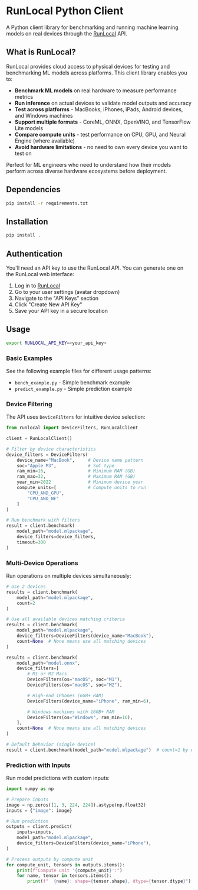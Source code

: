 # RunLocal Python Client

A Python client library for benchmarking and running machine learning models on real devices through the [RunLocal](https://edgemeter.runlocal.ai) API.

## What is RunLocal?

RunLocal provides cloud access to physical devices for testing and benchmarking ML models across platforms. This client library enables you to:

- **Benchmark ML models** on real hardware to measure performance metrics
- **Run inference** on actual devices to validate model outputs and accuracy
- **Test across platforms** - MacBooks, iPhones, iPads, Android devices, and Windows machines
- **Support multiple formats** - CoreML, ONNX, OpenVINO, and TensorFlow Lite models
- **Compare compute units** - test performance on CPU, GPU, and Neural Engine (where available)
- **Avoid hardware limitations** - no need to own every device you want to test on

Perfect for ML engineers who need to understand how their models perform across diverse hardware ecosystems before deployment.

## Dependencies

```bash
pip install -r requirements.txt
```

## Installation

```sh
pip install .
```

## Authentication

You'll need an API key to use the RunLocal API. You can generate one on the RunLocal web interface:

1. Log in to [RunLocal](https://edgemeter.runlocal.ai)
2. Go to your user settings (avatar dropdown)
3. Navigate to the "API Keys" section
4. Click "Create New API Key"
5. Save your API key in a secure location

## Usage

```bash
export RUNLOCAL_API_KEY=<your_api_key>
```

### Basic Examples

See the following example files for different usage patterns:

- `bench_example.py` - Simple benchmark example
- `predict_example.py` - Simple prediction example

### Device Filtering

The API uses `DeviceFilters` for intuitive device selection:

```python
from runlocal import DeviceFilters, RunLocalClient

client = RunLocalClient()

# Filter by device characteristics
device_filters = DeviceFilters(
    device_name="MacBook",     # Device name pattern
    soc="Apple M3",            # SoC type
    ram_min=16,                # Minimum RAM (GB)
    ram_max=32,                # Maximum RAM (GB)
    year_min=2022              # Minimum device year
    compute_units=[            # Compute units to run
        "CPU_AND_GPU",
        "CPU_AND_NE"
    ]
)

# Run benchmark with filters
result = client.benchmark(
    model_path="model.mlpackage",
    device_filters=device_filters,
    timeout=300
)
```

### Multi-Device Operations

Run operations on multiple devices simultaneously:

```python
# Use 2 devices
results = client.benchmark(
    model_path="model.mlpackage",
    count=2
)

# Use all available devices matching criteria
results = client.benchmark(
    model_path="model.mlpackage",
    device_filters=DeviceFilters(device_name="MacBook"),
    count=None  # None means use all matching devices
)

results = client.benchmark(
    model_path="model.onnx",
    device_filters=[
        # M1 or M2 Macs
        DeviceFilters(os="macOS", soc="M1"),
        DeviceFilters(os="macOS", soc="M2"),

        # High-end iPhones (6GB+ RAM)
        DeviceFilters(device_name="iPhone", ram_min=6),

        # Windows machines with 16GB+ RAM
        DeviceFilters(os="Windows", ram_min=16),
    ],
    count=None  # None means use all matching devices
)

# Default behavior (single device)
result = client.benchmark(model_path="model.mlpackage")  # count=1 by default
```

### Prediction with Inputs

Run model predictions with custom inputs:

```python
import numpy as np

# Prepare inputs
image = np.zeros([1, 3, 224, 224]).astype(np.float32)
inputs = {"image": image}

# Run prediction
outputs = client.predict(
    inputs=inputs,
    model_path="model.mlpackage",
    device_filters=DeviceFilters(device_name="iPhone"),
)

# Process outputs by compute unit
for compute_unit, tensors in outputs.items():
    print(f"Compute unit '{compute_unit}':")
    for name, tensor in tensors.items():
        print(f"  {name}: shape={tensor.shape}, dtype={tensor.dtype}")
```
